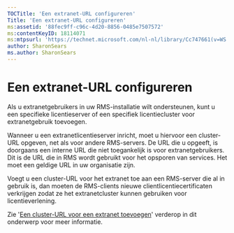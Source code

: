 ```yaml
---
TOCTitle: 'Een extranet-URL configureren'
Title: 'Een extranet-URL configureren'
ms:assetid: '88fec9ff-c96c-4d20-8856-0485e7507572'
ms:contentKeyID: 18114071
ms:mtpsurl: 'https://technet.microsoft.com/nl-nl/library/Cc747661(v=WS.10)'
author: SharonSears
ms.author: SharonSears
---
```


Een extranet-URL configureren
=============================

Als u extranetgebruikers in uw RMS-installatie wilt ondersteunen, kunt u een specifieke licentieserver of een specifiek licentiecluster voor extranetgebruik toevoegen.

Wanneer u een extranetlicentieserver inricht, moet u hiervoor een cluster-URL opgeven, net als voor andere RMS-servers. De URL die u opgeeft, is doorgaans een interne URL die niet toegankelijk is voor extranetgebruikers. Dit is de URL die in RMS wordt gebruikt voor het opsporen van services. Het moet een geldige URL in uw organisatie zijn.

Voegt u een cluster-URL voor het extranet toe aan een RMS-server die al in gebruik is, dan moeten de RMS-clients nieuwe clientlicentiecertificaten verkrijgen zodat ze het extranetcluster kunnen gebruiken voor licentieverlening.

Zie '[Een cluster-URL voor een extranet toevoegen](https://technet.microsoft.com/12c83186-ce9e-4100-bbd1-d87a885331c7)' verderop in dit onderwerp voor meer informatie.
